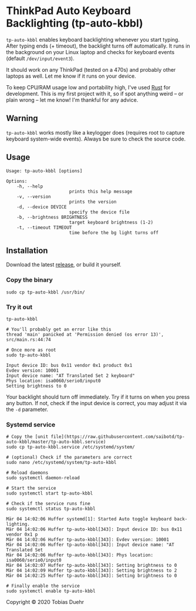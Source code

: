 # ThinkPad Auto Keyboard Backlighting (tp-auto-kbbl)

`tp-auto-kbbl` enables keyboard backlighting whenever you start typing. After typing ends (+ timeout), the backlight turns off automatically. It runs in the background on your Linux laptop and checks for keyboard events (default `/dev/input/event3`).

It should work on any ThinkPad (tested on a 470s) and probably other laptops as well.
Let me know if it runs on your device.

To keep CPU/RAM usage low and portability high, I've used [Rust](https://www.rust-lang.org/) for development.
This is my first project with it, so if spot anything weird – or plain wrong – let me know! I'm thankful for any advice.

## Warning

`tp-auto-kbbl` works mostly like a keylogger does (requires root to capture keyboard system-wide events). Always be sure to check the source code.

## Usage

```
Usage: tp-auto-kbbl [options]

Options:
    -h, --help
                        prints this help message
    -v, --version
                        prints the version
    -d, --device DEVICE
                        specify the device file
    -b, --brightness BRIGHTNESS
                        target keyboard brightness (1-2)
    -t, --timeout TIMEOUT
                        time before the bg light turns off
```

## Installation

Download the latest [release](https://github.com/saibotd/tp-auto-kbbl/releases),
or build it yourself.

### Copy the binary

    sudo cp tp-auto-kbbl /usr/bin/

### Try it out

```
tp-auto-kbbl

# You'll probably get an error like this
thread 'main' panicked at 'Permission denied (os error 13)', src/main.rs:44:74

# Once more as root
sudo tp-auto-kbbl

Input device ID: bus 0x11 vendor 0x1 product 0x1
Evdev version: 10001
Input device name: "AT Translated Set 2 keyboard"
Phys location: isa0060/serio0/input0
Setting brightness to 0
```

Your backlight should turn off immediately. Try if it turns on when you press any button.
If not, check if the input device is correct, you may adjust it via the `-d` parameter.

### Systemd service

```
# Copy the [unit file](https://raw.githubusercontent.com/saibotd/tp-auto-kbbl/master/tp-auto-kbbl.service)
sudo cp tp-auto-kbbl.service /etc/systemd/system/

# (optional) Check if the parameters are correct
sudo nano /etc/systemd/system/tp-auto-kbbl

# Reload daemons
sudo systemctl daemon-reload

# Start the service
sudo systemctl start tp-auto-kbbl

# Check if the service runs fine
sudo systemctl status tp-auto-kbbl

Mär 04 14:02:06 Huffer systemd[1]: Started Auto toggle keyboard back-lighting.
Mär 04 14:02:06 Huffer tp-auto-kbbl[343]: Input device ID: bus 0x11 vendor 0x1 p
Mär 04 14:02:06 Huffer tp-auto-kbbl[343]: Evdev version: 10001
Mär 04 14:02:06 Huffer tp-auto-kbbl[343]: Input device name: "AT Translated Set
Mär 04 14:02:06 Huffer tp-auto-kbbl[343]: Phys location: isa0060/serio0/input0
Mär 04 14:02:07 Huffer tp-auto-kbbl[343]: Setting brightness to 0
Mär 04 14:02:09 Huffer tp-auto-kbbl[343]: Setting brightness to 2
Mär 04 14:02:25 Huffer tp-auto-kbbl[343]: Setting brightness to 0

# Finally enable the service
sudo systemctl enable tp-auto-kbbl

```

Copyright © 2020 Tobias Duehr
